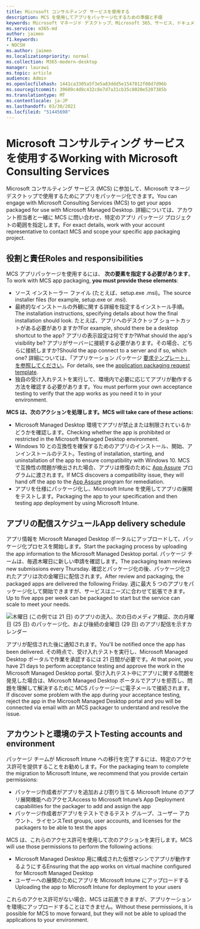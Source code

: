 ```yaml
---
title: Microsoft コンサルティング サービスを使用する
description: MCS を使用してアプリをパッケージ化するための準備と手順
keywords: Microsoft マネージド デスクトップ、Microsoft 365、サービス、ドキュメント
ms.service: m365-md
author: jaimeo
f1.keywords:
- NOCSH
ms.author: jaimeo
ms.localizationpriority: normal
ms.collection: M365-modern-desktop
manager: laurawi
ms.topic: article
audience: Admin
ms.openlocfilehash: 1441ca3305a5f3e5a83ddd5e1547812f08d7d96b
ms.sourcegitcommit: 39609c4d8c432c8e7d7a31cb35c8020e5207385b
ms.translationtype: MT
ms.contentlocale: ja-JP
ms.lasthandoff: 03/30/2021
ms.locfileid: "51445698"
---
```

# <a name="working-with-microsoft-consulting-services"></a><span data-ttu-id="87834-104">Microsoft コンサルティング サービスを使用する</span><span class="sxs-lookup"><span data-stu-id="87834-104">Working with Microsoft Consulting Services</span></span>

<span data-ttu-id="87834-105">Microsoft コンサルティング サービス (MCS) に参加して、Microsoft マネージ デスクトップで使用するためにアプリをパッケージ化できます。</span><span class="sxs-lookup"><span data-stu-id="87834-105">You can engage with Microsoft Consulting Services (MCS) to get your apps packaged for use with Microsoft Managed Desktop.</span></span> <span data-ttu-id="87834-106">詳細については、アカウント担当者と一緒に MCS に問い合わせ、特定のアプリ パッケージ プロジェクトの範囲を指定します。</span><span class="sxs-lookup"><span data-stu-id="87834-106">For exact details, work with your account representative to contact MCS and scope your specific app packaging project.</span></span>

## <a name="roles-and-responsibilities"></a><span data-ttu-id="87834-107">役割と責任</span><span class="sxs-lookup"><span data-stu-id="87834-107">Roles and responsibilities</span></span>

<span data-ttu-id="87834-108">MCS アプリパッケージを使用するには、 **次の要素を指定する必要があります**。</span><span class="sxs-lookup"><span data-stu-id="87834-108">To work with MCS app packaging, **you must provide these elements**:</span></span>

- <span data-ttu-id="87834-109">ソース インストーラー ファイル (たとえば、setup.exe .msi)。</span><span class="sxs-lookup"><span data-stu-id="87834-109">The source installer files (for example, setup.exe or .msi).</span></span>
- <span data-ttu-id="87834-110">最終的なインストールの外観に関する詳細を指定するインストール手順。</span><span class="sxs-lookup"><span data-stu-id="87834-110">The installation instructions, specifying details about how the final installation should look.</span></span> <span data-ttu-id="87834-111">たとえば、アプリへのデスクトップ ショートカットがある必要がありますか?</span><span class="sxs-lookup"><span data-stu-id="87834-111">For example, should there be a desktop shortcut to the app?</span></span> <span data-ttu-id="87834-112">アプリの表示設定は何ですか?</span><span class="sxs-lookup"><span data-stu-id="87834-112">What should the app's visibility be?</span></span> <span data-ttu-id="87834-113">アプリがサーバーに接続する必要があります。その場合、どちらに接続しますか?</span><span class="sxs-lookup"><span data-stu-id="87834-113">Should the app connect to a server and if so, which one?</span></span> <span data-ttu-id="87834-114">詳細については、「アプリケーション パッケージ [要求テンプレート」を参照してください](https://github.com/MicrosoftDocs/microsoft-365-docs/raw/public/microsoft-365/managed-desktop/get-ready/downloads/app-packaging-template.docx)。</span><span class="sxs-lookup"><span data-stu-id="87834-114">For details, see the [application packaging request template](https://github.com/MicrosoftDocs/microsoft-365-docs/raw/public/microsoft-365/managed-desktop/get-ready/downloads/app-packaging-template.docx).</span></span>
- <span data-ttu-id="87834-115">独自の受け入れテストを実行して、環境内で必要に応じてアプリが動作する方法を確認する必要があります。</span><span class="sxs-lookup"><span data-stu-id="87834-115">You must perform your own acceptance testing to verify that the app works as you need it to in your environment.</span></span>

<span data-ttu-id="87834-116">**MCS は、次のアクションを処理します。**</span><span class="sxs-lookup"><span data-stu-id="87834-116">**MCS will take care of these actions:**</span></span>

- <span data-ttu-id="87834-117">Microsoft Managed Desktop 環境でアプリが禁止または制限されているかどうかを確認します。</span><span class="sxs-lookup"><span data-stu-id="87834-117">Checking whether the app is prohibited or restricted in the Microsoft Managed Desktop environment.</span></span>
- <span data-ttu-id="87834-118">Windows 10 との互換性を確保するためのアプリのインストール、開始、アンインストールのテスト。</span><span class="sxs-lookup"><span data-stu-id="87834-118">Testing of installation, starting, and uninstallation of the app to ensure compatibility with Windows 10.</span></span> <span data-ttu-id="87834-119">MCS で互換性の問題が検出された場合、アプリは修復のために [App Assure](https://docs.microsoft.com/fasttrack/products-and-capabilities#app-assure) プログラムに渡されます。</span><span class="sxs-lookup"><span data-stu-id="87834-119">If MCS discovers a compatibility issue, they will hand off the app to the [App Assure](https://docs.microsoft.com/fasttrack/products-and-capabilities#app-assure) program for remediation.</span></span>
- <span data-ttu-id="87834-120">アプリを仕様にパッケージ化し、Microsoft Intune を使用してアプリの展開をテストします。</span><span class="sxs-lookup"><span data-stu-id="87834-120">Packaging the app to your specification and then testing app deployment by using Microsoft Intune.</span></span>

## <a name="app-delivery-schedule"></a><span data-ttu-id="87834-121">アプリの配信スケジュール</span><span class="sxs-lookup"><span data-stu-id="87834-121">App delivery schedule</span></span>

<span data-ttu-id="87834-122">アプリ情報を Microsoft Managed Desktop ポータルにアップロードして、パッケージ化プロセスを開始します。</span><span class="sxs-lookup"><span data-stu-id="87834-122">Start the packaging process by uploading the app information to the Microsoft Managed Desktop portal.</span></span> <span data-ttu-id="87834-123">パッケージ チームは、毎週木曜日に新しい申請を確認します。</span><span class="sxs-lookup"><span data-stu-id="87834-123">The packaging team reviews new submissions every Thursday.</span></span> <span data-ttu-id="87834-124">確認とパッケージ化の後、パッケージ化されたアプリは次の金曜日に配信されます。</span><span class="sxs-lookup"><span data-stu-id="87834-124">After review and packaging, the packaged apps are delivered the following Friday.</span></span> <span data-ttu-id="87834-125">週に最大 5 つのアプリをパッケージ化して開始できますが、サービスはニーズに合わせて拡張できます。</span><span class="sxs-lookup"><span data-stu-id="87834-125">Up to five apps per week can be packaged to start but the service can scale to meet your needs.</span></span>

![木曜日 (この例では 21 日) のアプリの流入、次の日のメディア検証、次の月曜日 (25 日) のパッケージ化、および後続の金曜日 (29 日) のアプリ配信を示すカレンダー](../../media/MCS-cal.png)

<span data-ttu-id="87834-127">アプリが配信された後に通知されます。</span><span class="sxs-lookup"><span data-stu-id="87834-127">You'll be notified once the app has been delivered.</span></span> <span data-ttu-id="87834-128">その時点で、受け入れテストを実行し、Microsoft Managed Desktop ポータルで作業を承認するには 21 日間が必要です。</span><span class="sxs-lookup"><span data-stu-id="87834-128">At that point, you have 21 days to perform acceptance testing and approve the work in the Microsoft Managed Desktop portal.</span></span> <span data-ttu-id="87834-129">受け入れテスト中にアプリに関する問題を発見した場合は、Microsoft Managed Desktop ポータルでアプリを拒否し、問題を理解して解決するために MCS パッケージーに電子メールで接続されます。</span><span class="sxs-lookup"><span data-stu-id="87834-129">If discover some problem with the app during your acceptance testing, reject the app in the Microsoft Managed Desktop portal and you will be connected via email with an MCS packager to understand and resolve the issue.</span></span>

## <a name="testing-accounts-and-environment"></a><span data-ttu-id="87834-130">アカウントと環境のテスト</span><span class="sxs-lookup"><span data-stu-id="87834-130">Testing accounts and environment</span></span>

<span data-ttu-id="87834-131">パッケージ チームが Microsoft Intune への移行を完了するには、特定のアクセス許可を提供することをお勧めします。</span><span class="sxs-lookup"><span data-stu-id="87834-131">For the packaging team to complete the migration to Microsoft Intune, we recommend that you provide certain permissions:</span></span>
 
-   <span data-ttu-id="87834-132">パッケージ作成者がアプリを追加および割り当てる Microsoft Intune のアプリ展開機能へのアクセス</span><span class="sxs-lookup"><span data-stu-id="87834-132">Access to Microsoft Intune’s App Deployment capabilities for the packager to add and assign the app</span></span> 
-   <span data-ttu-id="87834-133">パッケージ作成者がアプリをテストできるテスト グループ、ユーザー アカウント、ライセンス</span><span class="sxs-lookup"><span data-stu-id="87834-133">Test groups, user accounts, and licenses for the packagers to be able to test the apps</span></span>

<span data-ttu-id="87834-134">MCS は、これらのアクセス許可を使用して次のアクションを実行します。</span><span class="sxs-lookup"><span data-stu-id="87834-134">MCS will use those permissions to perform the following actions:</span></span>
 
-   <span data-ttu-id="87834-135">Microsoft Managed Desktop 用に構成された仮想マシンでアプリが動作するようにする</span><span class="sxs-lookup"><span data-stu-id="87834-135">Ensuring that the app works on virtual machine configured for Microsoft Managed Desktop</span></span>
-   <span data-ttu-id="87834-136">ユーザーへの展開のためにアプリを Microsoft Intune にアップロードする</span><span class="sxs-lookup"><span data-stu-id="87834-136">Uploading the app to Microsoft Intune for deployment to your users</span></span>

<span data-ttu-id="87834-137">これらのアクセス許可がない場合、MCS は前進できますが、アプリケーションを環境にアップロードすることはできません。</span><span class="sxs-lookup"><span data-stu-id="87834-137">Without these permissions, it is possible for MCS to move forward, but they will not be able to upload the applications to your environment.</span></span>
